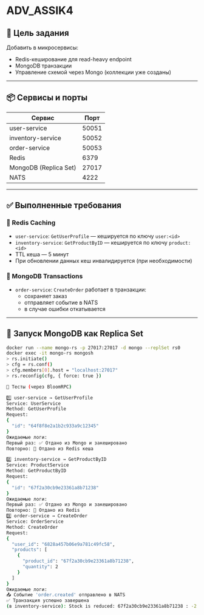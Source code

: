 # ADV_ASSIK4
## 🎯 Цель задания

Добавить в микросервисы:
- Redis-кеширование для read-heavy endpoint
- MongoDB транзакции
- Управление схемой через Mongo (коллекции уже созданы)

---

## 📦 Сервисы и порты

| Сервис           | Порт   |
|------------------|--------|
| user-service     | 50051  |
| inventory-service| 50052  |
| order-service    | 50053  |
| Redis            | 6379   |
| MongoDB (Replica Set) | 27017 |
| NATS             | 4222   |

---

## ✅ Выполненные требования

### 🔹 Redis Caching
- `user-service`: `GetUserProfile` — кешируется по ключу `user:<id>`
- `inventory-service`: `GetProductByID` — кешируется по ключу `product:<id>`
- TTL кеша — 5 минут
- При обновлении данных кеш инвалидируется (при необходимости)

### 🔹 MongoDB Transactions
- `order-service`: `CreateOrder` работает в транзакции:
  - сохраняет заказ
  - отправляет событие в NATS
  - в случае ошибки откатывается

---

## 🚀 Запуск MongoDB как Replica Set

```bash
docker run --name mongo-rs -p 27017:27017 -d mongo --replSet rs0
docker exec -it mongo-rs mongosh
> rs.initiate()
> cfg = rs.conf()
> cfg.members[0].host = "localhost:27017"
> rs.reconfig(cfg, { force: true })

🧪 Тесты (через BloomRPC)

1️⃣ user-service → GetUserProfile
Service: UserService
Method: GetUserProfile
Request:
{
  "id": "64f8f8e2a1b2c933a9c12345"
}
Ожидаемые логи:
Первый раз: ✅ Отдано из Mongo и закешировано
Повторно: 🔁 Отдано из Redis кеша

2️⃣ inventory-service → GetProductByID
Service: ProductService
Method: GetProductByID
Request:
{
  "id": "67f2a30cb9e23361a8b71238"
}
Ожидаемые логи:
Первый раз: ✅ Отдано из Mongo и закешировано
Повторно: 🔁 Отдано из Redis
3️⃣ order-service → CreateOrder
Service: OrderService
Method: CreateOrder
Request:
{
  "user_id": "6828a457b06e9a781c49fc58",
  "products": [
    {
      "product_id": "67f2a30cb9e23361a8b71238",
      "quantity": 2
    }
  ]
}
Ожидаемые логи:
📤 Событие 'order.created' отправлено в NATS
✅ Транзакция успешно завершена
(в inventory-service): Stock is reduced: 67f2a30cb9e23361a8b71238 : -2
